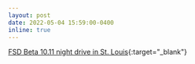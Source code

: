 ```yaml
---
layout: post
date: 2022-05-04 15:59:00-0400
inline: true
---
```


[FSD Beta 10.11 night drive in St. Louis](https://www.youtube.com/watch?v=EA-lP5hmNxc){:target="\_blank"}
